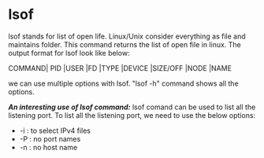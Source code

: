 # lsof

lsof stands for list of open life. Linux/Unix consider everything as file and maintains folder. This command returns the list of open file in linux. The output format for lsof look like below:

COMMAND| PID |USER |FD |TYPE |DEVICE |SIZE/OFF |NODE |NAME

we can use multiple options with lsof. "lsof -h" command shows all the options.

***An interesting use of lsof command:*** lsof comand can be used to list all the listening port. To list all the listening port, we need to use the below options:
    
* -i : to select IPv4 files
* -P : no port names
* -n : no host name
